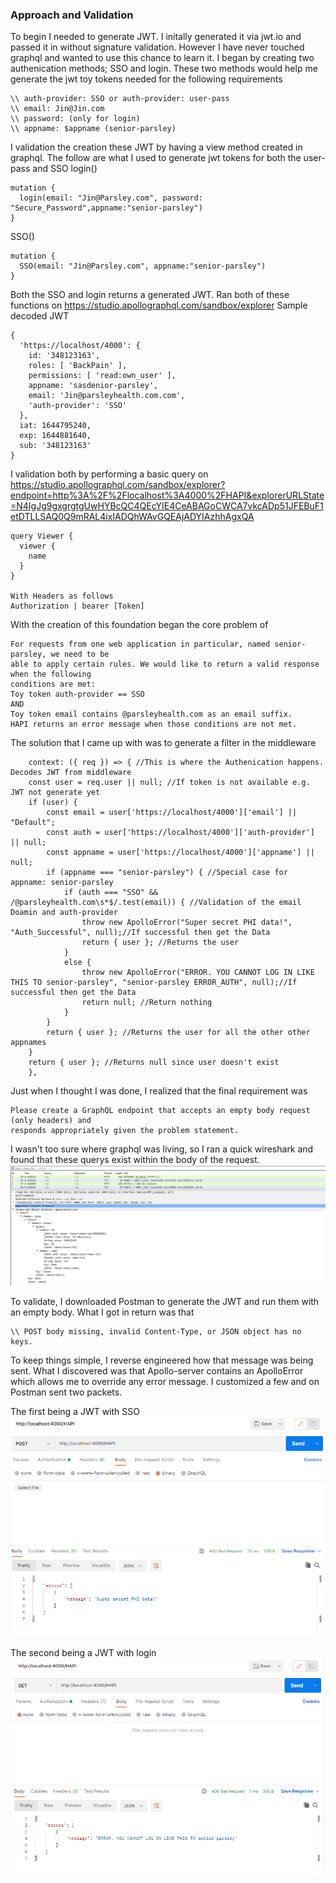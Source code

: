 ### Approach and Validation

To begin I needed to generate JWT. I initally generated it via jwt.io and passed it in without signature validation. 
However I have never touched graphql and wanted to use this chance to learn it. 
I began by creating two authenication methods; SSO and login. These two methods would help me generate the jwt toy tokens needed for the following requirements
```
\\ auth-provider: SSO or auth-provider: user-pass
\\ email: Jin@Jin.com
\\ password: (only for login)
\\ appname: $appname (senior-parsley)
```
I validation the creation these JWT by having a view method created in graphql. 
The follow are what I used to generate jwt tokens for both the user-pass and SSO
login()

```
mutation {
  login(email: "Jin@Parsley.com", password: "Secure_Password",appname:"senior-parsley")
}
```
SSO()
```
mutation {
  SSO(email: "Jin@Parsley.com", appname:"senior-parsley")
}
```
Both the SSO and login returns a generated JWT. Ran both of these functions on https://studio.apollographql.com/sandbox/explorer
Sample decoded JWT
```
{
  'https://localhost/4000': {
    id: '348123163',
    roles: [ 'BackPain' ],
    permissions: [ 'read:own_user' ],
    appname: 'sasdenior-parsley',
    email: 'Jin@parsleyhealth.com.com',
    'auth-provider': 'SSO'
  },
  iat: 1644795240,
  exp: 1644881640,
  sub: '348123163'
}
```

I validation both by performing a basic query on https://studio.apollographql.com/sandbox/explorer?endpoint=http%3A%2F%2Flocalhost%3A4000%2FHAPI&explorerURLState=N4IgJg9gxgrgtgUwHYBcQC4QEcYIE4CeABAGoCWCA7vkcADp51JFEBuF1etDTLLSAQ0Q9mRAL4ixIADQhWAvGQEAjADYIAzhhAgxQA
```
query Viewer {
  viewer {
    name
  }
}

With Headers as follows
Authorization | bearer [Token]
```
With the creation of this foundation began the core problem of 
```
For requests from one web application in particular, named senior-parsley, we need to be
able to apply certain rules. We would like to return a valid response when the following
conditions are met:
Toy token auth-provider == SSO
AND
Toy token email contains @parsleyhealth.com as an email suffix.
HAPI returns an error message when those conditions are not met.
```
The solution that I came up with was to generate a filter in the middleware
```
    context: ({ req }) => { //This is where the Authenication happens. Decodes JWT from middleware
    const user = req.user || null; //If token is not available e.g. JWT not generate yet
    if (user) {
        const email = user['https://localhost/4000']['email'] || "Default";
        const auth = user['https://localhost/4000']['auth-provider'] || null;
        const appname = user['https://localhost/4000']['appname'] || null;
        if (appname === "senior-parsley") { //Special case for appname: senior-parsley
            if (auth === "SSO" && /@parsleyhealth.com\s*$/.test(email)) { //Validation of the email Doamin and auth-provider
                throw new ApolloError("Super secret PHI data!", "Auth_Successful", null);//If successful then get the Data
                return { user }; //Returns the user
            }
            else {
                throw new ApolloError("ERROR. YOU CANNOT LOG IN LIKE THIS TO senior-parsley", "senior-parsley ERROR_AUTH", null);//If successful then get the Data
                return null; //Return nothing
            }
        }
        return { user }; //Returns the user for all the other other appnames
    }
    return { user }; //Returns null since user doesn't exist
    },
```
Just when I thought I was done, I realized that the final requirement was 
```
Please create a GraphQL endpoint that accepts an empty body request (only headers) and
responds appropriately given the problem statement.
```
I wasn't too sure where graphql was living, so I ran a quick wireshark and found that these querys exist within the body of the request. 
![alt text](https://github.com/JinZSu/JWT-Apollo-Server/blob/main/Fotos/Wireshark.png?raw=true)

To validate, I downloaded Postman to generate the JWT and run them with an empty body. What I got in return was that 
```
\\ POST body missing, invalid Content-Type, or JSON object has no keys.
```
To keep things simple, I reverse engineered how that message was being sent. What I discovered was that Apollo-server 
contains an ApolloError which allows me to override any error message. I customized a few and on Postman sent two packets. 

The first being a JWT with SSO
![alt text](https://github.com/JinZSu/JWT-Apollo-Server/blob/main/Fotos/postmansso.PNG?raw=true)

The second being a JWT with login
![alt text](https://github.com/JinZSu/JWT-Apollo-Server/blob/main/Fotos/postmanlogin.PNG?raw=true)

